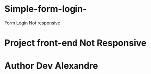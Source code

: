 # Simple-form-login-
Form Login Not responsive

# Project front-end Not Responsive 

# Author Dev Alexandre
